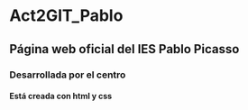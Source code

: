 # Act2GIT_Pablo
## Página web oficial del IES Pablo Picasso
### Desarrollada por el centro
#### Está creada con html y css